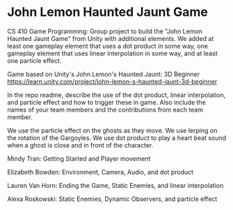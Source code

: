 # John Lemon Haunted Jaunt Game
CS 410 Game Programming: Group project to build the "John Lemon Haunted Jaunt Game" from Unity with additional elements. We added at least one gameplay element that uses a dot product in some way, one gameplay element that uses linear interpolation in some way, and at least one particle effect.

Game based on Unity's John Lemon's Haunted Jaunt: 3D Beginner https://learn.unity.com/project/john-lemon-s-haunted-jaunt-3d-beginner

In the repo readme, describe the use of the dot 
product, linear interpolation, and particle effect and how to trigger these in game. Also include 
the names of your team members and the contributions from each team member.

We use the particle effect on the ghosts as they move.
We use lerping on the rotation of the Gargoyles.
We use dot product to play a heart beat sound when a ghost is close and in front of the character.

Mindy Tran: Getting Started and Player movement

Elizabeth Bowden: Environment, Camera, Audio, and dot product

Lauren Van Horn: Ending the Game, Static Enemies, and linear interpolation

Alexa Roskowski: Static Enemies, Dynamic Observers, and particle effect
